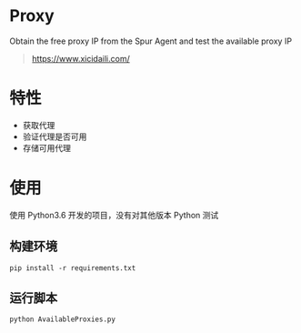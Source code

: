 # Proxy
Obtain the free proxy IP from the Spur Agent and test the available proxy IP
 >https://www.xicidaili.com/

# 特性
* 获取代理
* 验证代理是否可用
* 存储可用代理

# 使用
使用 Python3.6 开发的项目，没有对其他版本 Python 测试

## 构建环境
`pip install -r requirements.txt`

## 运行脚本
`python AvailableProxies.py`
